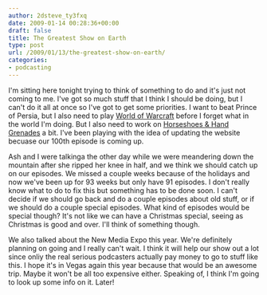 ```yaml
---
author: 2dsteve_ty3fxq
date: 2009-01-14 00:28:36+00:00
draft: false
title: The Greatest Show on Earth
type: post
url: /2009/01/13/the-greatest-show-on-earth/
categories:
- podcasting
---
```


I'm sitting here tonight trying to think of something to do and it's just not coming to me. I've got so much stuff that I think I should be doing, but I can't do it all at once so I've got to get some priorities. I want to beat Prince of Persia, but I also need to play [World of Warcraft](http://www.worldofwarcraft.com) before I forget what in the world I'm doing. But I also need to work on [Horseshoes & Hand Grenades](http://www.horseshoes-handgrenades.com) a bit. I've been playing with the idea of updating the website becuase our 100th episode is coming up.

Ash and I were talkinga the other day while we were meandering down the mountain after she ripped her knee in half, and we think we should catch up on our episodes. We missed a couple weeks because of the holidays and now we've been up for 93 weeks but only have 91 episodes. I don't really know what to do to fix this but something has to be done soon. I can't decide if we should go back and do a couple episodes about old stuff, or if we should do a couple special episodes. What kind of episodes would be special though? It's not like we can have a Christmas special, seeing as Christmas is good and over. I'll think of something though.

We also talked about the New Media Expo this year. We're definitely planning on going and I really can't wait. I think it will help our show out a lot since onliy the real serious podcasters actually pay money to go to stuff like this. I hope it's in Vegas again this year because that would be an awesome trip. Maybe it won't be all too expensive either. Speaking of, I think I'm going to look up some info on it. Later!
